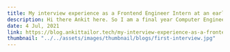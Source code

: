```yaml
---
title: My interview experience as a Frontend Engineer Intern at an early-stage startup 🔥‼
description: Hi there Ankit here. So I am a final year Computer Engineering undergraduate at Government Engineering College, Dahod, Gujarat. A month ago I'd interviewed at early stage startup iSimplexity for Frontend Engineer Intern.
date: 4 Jul, 2021
link: https://blog.ankittailor.tech/my-interview-experience-as-a-frontend-engineer-intern-at-an-early-stage-startup
thumbnail: "../../assets/images/thumbnail/blogs/first-interview.jpg"
---
```

